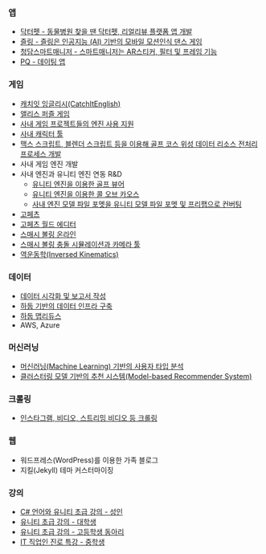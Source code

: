 
### 앱
* [닥터펫 - 동물병원 찾을 땐 닥터펫, 리얼리뷰 플랫폼 앱 개발](/projects/app/drpet.html)
* [즐링 - 즐링은 인공지능 (AI) 기반의 모바일 모션인식 댄스 게임](/projects/app/zling.html)
* [청담스마트매니저 - 스마트매니저는 AR스티커, 필터 및 프레임 기능](/projects/app/smartmanager.html)
* [PQ - 데이팅 앱](/projects/app/pq.html)

### 게임
* [캐치잇 잉글리시(CatchItEnglish)](/projects/game/cie.html)
* [앨리스 퍼즐 게임](/projects/game/alice.html)
* [사내 게임 프로젝트들의 엔진 사용 지원](/projects/game/engine.html)
* [사내 캐릭터 툴](/projects/game/character_tool.html)
* [맥스 스크립트, 블렌더 스크립트 등을 이용해 골프 코스 위성 데이터 리소스 전처리 프로세스 개발](/projects/game/max_heightmap.html)
* 사내 게임 엔진 개발  
* 사내 엔진과 유니티 엔진 연동 R&D
    * [유니티 엔진을 이용한 골프 뷰어](/projects/game/unity_golf.html)
    * [유니티 엔진을 이용한 콜 오브 카오스](/projects/game/unity_cc.html)
    * [사내 엔진 모델 파일 포멧을 유니티 모델 파일 포멧 및 프리팹으로 컨버팅](/projects/game/unity_gsg.html)
* [고페츠](/projects/game/gopets.html)
* [고페츠 월드 에디터](/projects/game/gopets_world_editor.html)
* [스매시 볼링 온라인](/projects/game/smash_bowling.html)
* [스매시 볼링 충돌 시뮬레이션과 카메라 툴](/projects/game/smash_bowling_tool.html)
* [역운동학(Inversed Kinematics)](/projects/game/ik.html)

### 데이터 
* [데이터 시각화 및 보고서 작성](/projects/data/data-visualization.html)
* [하둡 기반의 데이터 인프라 구축](/projects/data/hadoop.html)
* [하둡 맵리듀스](/projects/data/mapreduce.html)
* AWS, Azure

### 머신러닝
* [머신러닝(Machine Learning) 기반의 사용자 타입 분석](/projects/ml/cie-user-type.html)
* [클러스터링 모델 기반의 추천 시스템(Model-based Recommender System)](/projects/ml/cie-recommender.html)

### 크롤링
* [인스타그램, 비디오, 스트리밍 비디오 등 크롤링](/projects/crawling/index.html)

### 웹
* 워드프레스(WordPress)를 이용한 가족 블로그
* 지킬(Jekyll) 테마 커스터마이징

### 강의
* [C# 언어와 유니티 초급 강의 - 성인](/projects/lectures/cbs.html)
* [유니티 초급 강의 - 대학생](/projects/lectures/unity-lex.html)
* [유니티 초급 강의 - 고등학생 동아리](/projects/lectures/spy.html)
* [IT 직업인 진로 특강 - 중학생](/projects/lectures/job.html)